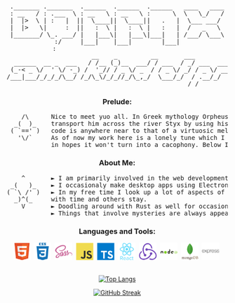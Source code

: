 <pre align="center">

._______ ._______  .______  .______  .______   ____   ____
: __   / : .___  \ : __   \ : __   \ :      \  \   \_/   /
|  |>  \ | :   |  ||  \____||  \____||   .   |  \___ ___/ 
|  |>   \|     :  ||   :  \ |   :  \ |   :   |  /   _   \ 
|_______/ \_. ___/ |   |___\|   |___\|___|   | /___/ \___\
            :/     |___|    |___|        |___|            
            :                                              
                       __    _         __       ___                                                 
  ______  __ _  ___   / /__ (_)__  ___/ / ___  / _/ ___  _______  ___ ________ ___ _  __ _  ___ ____
 (_-< _ \/  ' \/ -_) /  '_// / _ \/ _  / / _ \/ _/ / _ \/ __/ _ \/ _ `/ __/ _ `/  ' \/  ' \/ -_) __/
/___|___/_/_/_/\__/ /_/\_\/_/_//_/\_,_/  \___/_/  / .__/_/  \___/\_, /_/  \_,_/_/_/_/_/_/_/\__/_/   
                                                 /_/            /___/                               
</pre>
<h3 align="center">Prelude:</h3>
<pre>
    /\      Nice to meet yuo all. In Greek mythology Orpheus persuades Charon, the ferryman of the underworld, to
  _(  )_    transport him across the river Styx by using his exceptional musical talent. I don't claim at all my
 ( `==' )   code is anywhere near to that of a virtuosic melody but I might be comparing you to Charon himself. x)
   '\/`     As of now my work here is a lonely tune which I am thriving to enrich with more harmonics and melodies
            in hopes it won't turn into a cacophony. Below I will share more about me however talk is cheap...
</pre>

<h3 align="center">About Me:</h3>
<pre>
    ^       ► I am primarily involved in the web development world using technologies with JavaScript and TypeScript.
 _(   )_    ► I occasionaly make desktop apps using Electron.
( `\ /' )   ► In my free time I look up a lot of aspects of the programming space, some of which fade away
  _)^(_     with time and others stay.
    V       ► Doodling around with Rust as well for occasional compiler panics.
            ► Things that involve mysteries are always appealing to me. 
</pre>
<h3 align="center">Languages and Tools:</h3>
<div align="center">
  <img src="https://github.com/devicons/devicon/blob/master/icons/html5/html5-original.svg" title="HTML5" alt="HTML" width="40" height="40"/>&nbsp;
  <img src="https://github.com/devicons/devicon/blob/master/icons/css3/css3-plain-wordmark.svg"  title="CSS3" alt="CSS" width="40" height="40"/>&nbsp;
  <img src="https://github.com/devicons/devicon/blob/master/icons/sass/sass-original.svg" title="Sass" alt="Sass" width="40" height="40"/>&nbsp;
  <img src="https://github.com/devicons/devicon/blob/master/icons/javascript/javascript-original.svg" title="JavaScript" alt="JavaScript" width="40" height="40"/>&nbsp;
  <img src="https://github.com/devicons/devicon/blob/master/icons/typescript/typescript-original.svg" title="TypeScript" alt="TypeScript" width="40" height="40"/>&nbsp;
  <img src="https://github.com/devicons/devicon/blob/master/icons/react/react-original-wordmark.svg" title="React" alt="React" width="40" height="40"/>&nbsp;
  <img src="https://github.com/devicons/devicon/blob/master/icons/redux/redux-original.svg" title="Redux" alt="Redux " width="40" height="40"/>&nbsp;
  <img src="https://github.com/devicons/devicon/blob/master/icons/nodejs/nodejs-original-wordmark.svg" title="NodeJS" alt="NodeJS" width="40" height="40"/>&nbsp;
  <img src="https://github.com/devicons/devicon/blob/master/icons/mongodb/mongodb-original-wordmark.svg" title="MongoDB" alt="MongoDb" width="40" height="40"/>&nbsp;
  <img src="https://github.com/devicons/devicon/blob/master/icons/express/express-original-wordmark.svg" title="Express" alt="Express" width="40" height="40"/>&nbsp;
</div>
</br>
<div align="center">

[![Top Langs](https://github-readme-stats.vercel.app/api/top-langs/?username=Borrax&layout=compact&theme=vision-friendly-dark)](https://github.com/anuraghazra/github-readme-stats)
</br>
            
[![GitHub Streak](http://github-readme-streak-stats.herokuapp.com?user=Borrax&theme=dark&background=000000)](https://git.io/streak-stats)

</div>
